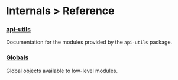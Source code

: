 <!-- This Source Code Form is subject to the terms of the Mozilla Public
   - License, v. 2.0. If a copy of the MPL was not distributed with this
   - file, You can obtain one at http://mozilla.org/MPL/2.0/. -->

# Internals > Reference #

### [api-utils](packages/api-utils/api-utils.html) ##

Documentation for the modules provided by the `api-utils` package.

### [Globals](dev-guide/module-development/globals.html) ##

Global objects available to low-level modules.